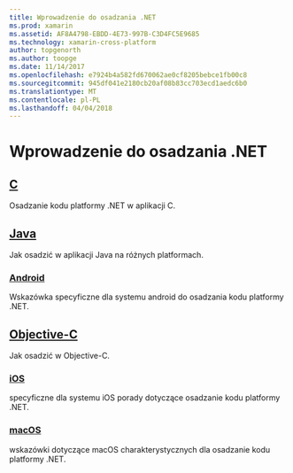 ```yaml
---
title: Wprowadzenie do osadzania .NET
ms.prod: xamarin
ms.assetid: AF8A4798-EBDD-4E73-997B-C3D4FC5E9685
ms.technology: xamarin-cross-platform
author: topgenorth
ms.author: toopge
ms.date: 11/14/2017
ms.openlocfilehash: e7924b4a582fd670062ae0cf8205bebce1fb00c8
ms.sourcegitcommit: 945df041e2180cb20af08b83cc703ecd1aedc6b0
ms.translationtype: MT
ms.contentlocale: pl-PL
ms.lasthandoff: 04/04/2018
---
```

# <a name="getting-started-with-net-embedding"></a>Wprowadzenie do osadzania .NET

## <a name="ccmd"></a>[C](c.md)

Osadzanie kodu platformy .NET w aplikacji C.

## <a name="javajavaindexmd"></a>[Java](java/index.md)

Jak osadzić w aplikacji Java na różnych platformach.

### <a name="androidjavaandroidmd"></a>[Android](java/android.md)

Wskazówka specyficzne dla systemu android do osadzania kodu platformy .NET.

## <a name="objective-cobjective-cindexmd"></a>[Objective-C](objective-c/index.md)

Jak osadzić w Objective-C.

### <a name="iosobjective-ciosmd"></a>[iOS](objective-c/ios.md)

specyficzne dla systemu iOS porady dotyczące osadzanie kodu platformy .NET.

### <a name="macosobjective-cmacosmd"></a>[macOS](objective-c/macos.md)

wskazówki dotyczące macOS charakterystycznych dla osadzanie kodu platformy .NET.
